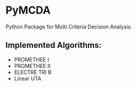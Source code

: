 # PyMCDA

Python Package for Multi Criteria Decision Analysis.

## Implemented Algorithms:
- PROMETHEE I
- PROMETHEE II
- ELECTRE TRI B
- Linear UTA
